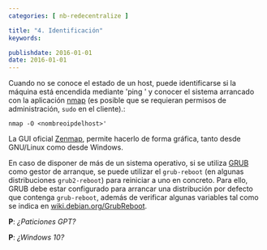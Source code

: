 ```yaml
---
categories: [ nb-redecentralize ]

title: "4. Identificación"
keywords: 

publishdate: 2016-01-01
date: 2016-01-01
---
```


Cuando no se conoce el estado de un host, puede identificarse si la máquina está encendida mediante 'ping <direccion>' y conocer el sistema arrancado con la aplicación [nmap](https://nmap.org/) (es posible que se requieran permisos de administración, `sudo` en el cliente).:

    nmap -O <nombreoipdelhost>'

La GUI oficial [Zenmap](https://nmap.org/zenmap/), permite hacerlo de forma gráfica, tanto desde GNU/Linux como desde Windows.

En caso de disponer de más de un sistema operativo, si se utiliza [GRUB](https://www.gnu.org/software/grub/) como gestor de arranque, se puede utilizar el `grub-reboot` (en algunas distribuciones `grub2-reboot`) para reiniciar a uno en concreto. Para ello, GRUB debe estar configurado para arrancar una distribución por defecto que contenga `grub-reboot`, además de verificar algunas variables tal como se indica en [wiki.debian.org/GrubReboot](https://wiki.debian.org/GrubReboot).

 **P**: *¿Paticiones GPT?*

 **P**: *¿Windows 10?*